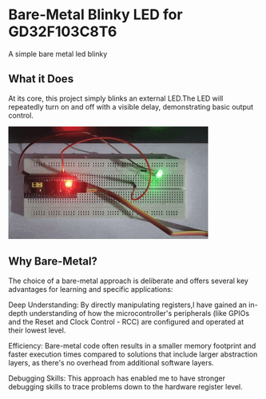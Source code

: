 # Bare-Metal Blinky LED for GD32F103C8T6
A simple bare metal led blinky 
## What it Does
At its core, this project simply blinks an external LED.The LED will repeatedly turn on and off with a visible delay, demonstrating basic output control.

![Blinking LED](blinky_led.gif)



## Why Bare-Metal?
The choice of a bare-metal approach is deliberate and offers several key advantages for learning and specific applications:

Deep Understanding: By directly manipulating registers,I have gained an in-depth understanding of how the microcontroller's peripherals (like GPIOs and the Reset and Clock Control - RCC) are configured and operated at their lowest level.

Efficiency: Bare-metal code often results in a smaller memory footprint and faster execution times compared to solutions that include larger abstraction layers, as there's no overhead from additional software layers.

Debugging Skills: This approach has enabled me to have stronger debugging skills to trace problems down to the hardware register level.
